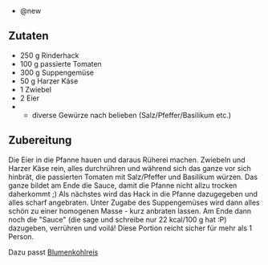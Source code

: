 - @new

## Zutaten
- 250 g Rinderhack
- 100 g passierte Tomaten
- 300 g Suppengemüse
- 50 g Harzer Käse
- 1 Zwiebel
- 2 Eier
- + diverse Gewürze nach belieben (Salz/Pfeffer/Basilikum etc.)

## Zubereitung
Die Eier in die Pfanne hauen und daraus Rüherei machen. Zwiebeln und Harzer Käse rein, alles durchrühren und während sich das ganze vor sich hinbrät, die passierten Tomaten mit Salz/Pfeffer und Basilikum würzen. Das ganze bildet am Ende die Sauce, damit die Pfanne nicht allzu trocken daherkommt ;) Als nächstes wird das Hack in die Pfanne dazugegeben und alles scharf angebraten. Unter Zugabe des Suppengemüses wird dann alles schön zu einer homogenen Masse - kurz anbraten lassen. Am Ende dann noch die "Sauce" (die sage und schreibe nur 22 kcal/100 g hat :P) dazugeben, verrühren und voilá! Diese Portion reicht sicher für mehr als 1 Person.

Dazu passt [Blumenkohlreis](/beilagen/Blumenkohlreis.html)
